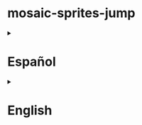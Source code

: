 # mosaic-sprites-jump


<details>
  <summary><h1>Español </h1></summary>
  
  Este juego que no es juego trata de mostrar los sprites de un portfolio o tienda de sprites con un minijuego sin tener conocimientos de programación ni de ningún motor de videojuegos.
  
  Este es un proyecto de código abierto, siéntete libre de corregir y hacer tu propia versión.
  
  
  El funcionamiento es simple.<br>
  Cambias las imágenes del directorio /StreamingAssets/default/ a tu antojo.<br>
  Puedes cambiar la resolución de los sprites, pero, es recomendable intentar tener la misma relación aspecto.<br>
  
  Si quieres tener más de uno puedes crear directorios iguales a default pero cambiando el nombre del directorio.<br>
  Para acceder a estos tendrás que usar urlDeTuWeb#Nombre-Directorio.
  <br>
  Está pensado para que se incruste en una página web.

</details>


<details>
  <summary><h1>English </h1></summary>

This non-game game is about showcasing sprites from a portfolio or sprite shop with a mini-game, without requiring programming knowledge or any game engine.

This is an open-source project, feel free to correct and create your own version.

The operation is simple.<br>
You can change the images in the /StreamingAssets/default/ directory as you wish.<br>
You can change the resolution of the sprites, but it is recommended to try to maintain the same aspect ratio.<br>

If you want to have more than one, you can create directories identical to default but changing the directory name.<br>
To access these, you will need to use yourWebURL#Directory-Name.<br>
It is intended to be embedded in a web page.

</details>

